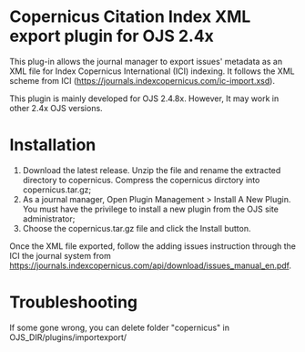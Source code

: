 # Copernicus Citation Index XML export plugin for OJS 2.4x
This plug-in allows the journal manager to export issues' metadata as an XML file for Index Copernicus International (ICI) indexing. It follows the XML scheme from ICI (https://journals.indexcopernicus.com/ic-import.xsd).

This plugin is mainly developed for OJS 2.4.8x. However, It may work in other 2.4x OJS versions.

# Installation

1. Download the latest release. Unzip the file and rename the extracted directory to copernicus. Compress the copernicus dirctory into copernicus.tar.gz;
2. As a journal manager, Open Plugin Management > Install A New Plugin. You must have the privilege to install a new plugin from the OJS site administrator;
3. Choose the copernicus.tar.gz file and click the Install button.

Once the XML file exported, follow the adding issues instruction through the ICI the journal system from https://journals.indexcopernicus.com/api/download/issues_manual_en.pdf.

# Troubleshooting

If some gone wrong, you can delete folder "copernicus" in OJS_DIR/plugins/importexport/
